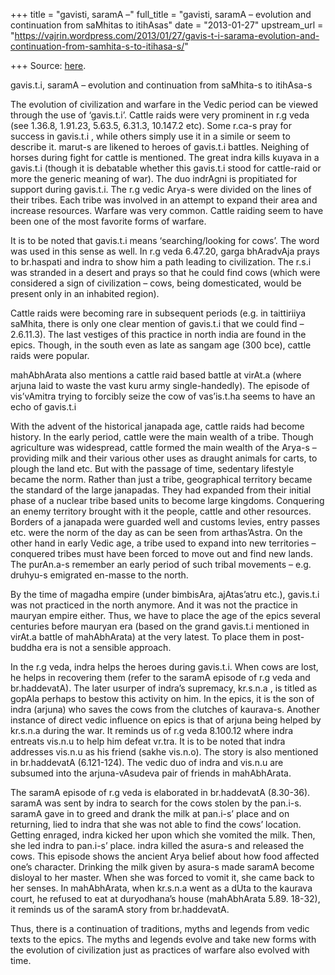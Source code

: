 +++
title = "gavisti, saramA –"
full_title = "gavisti, saramA – evolution and continuation from saMhitas to itihAsas"
date = "2013-01-27"
upstream_url = "https://vajrin.wordpress.com/2013/01/27/gavis-t-i-sarama-evolution-and-continuation-from-samhita-s-to-itihasa-s/"

+++
Source: [here](https://vajrin.wordpress.com/2013/01/27/gavis-t-i-sarama-evolution-and-continuation-from-samhita-s-to-itihasa-s/).

gavis.t.i, saramA – evolution and continuation from saMhita-s to itihAsa-s

The evolution of civilization and warfare in the Vedic period can be
viewed through the use of ‘gavis.t.i’. Cattle raids were very prominent
in r.g veda (see 1.36.8, 1.91.23, 5.63.5, 6.31.3, 10.147.2 etc). Some
r.ca-s pray for success in gavis.t.i , while others simply use it in a
simile or seem to describe it. marut-s are likened to heroes of
gavis.t.i battles. Neighing of horses during fight for cattle is
mentioned. The great indra kills kuyava in a gavis.t.i (though it is
debatable whether this gavis.t.i stood for cattle-raid or more the
generic meaning of war). The duo indrAgni is propitiated for support
during gavis.t.i. The r.g vedic Arya-s were divided on the lines of
their tribes. Each tribe was involved in an attempt to expand their area
and increase resources. Warfare was very common. Cattle raiding seem to
have been one of the most favorite forms of warfare.

It is to be noted that gavis.t.i means ‘searching/looking for cows’. The
word was used in this sense as well. In r.g veda 6.47.20, garga
bhAradvAja prays to br.haspati and indra to show him a path leading to
civilization. The r.s.i was stranded in a desert and prays so that he
could find cows (which were considered a sign of civilization – cows,
being domesticated, would be present only in an inhabited region).

Cattle raids were becoming rare in subsequent periods (e.g. in
taittiriiya saMhita, there is only one clear mention of gavis.t.i that
we could find – 2.6.11.3). The last vestiges of this practice in north
india are found in the epics. Though, in the south even as late as
sangam age (300 bce), cattle raids were popular.

mahAbhArata also mentions a cattle raid based battle at virAt.a (where
arjuna laid to waste the vast kuru army single-handedly). The episode of
vis’vAmitra trying to forcibly seize the cow of vas’is.t.ha seems to
have an echo of gavis.t.i

With the advent of the historical janapada age, cattle raids had become
history. In the early period, cattle were the main wealth of a tribe.
Though agriculture was widespread, cattle formed the main wealth of the
Arya-s – providing milk and their various other uses as draught animals
for carts, to plough the land etc. But with the passage of time,
sedentary lifestyle became the norm. Rather than just a tribe,
geographical territory became the standard of the large janapadas. They
had expanded from their initial phase of a nuclear tribe based units to
become large kingdoms. Conquering an enemy territory brought with it the
people, cattle and other resources. Borders of a janapada were guarded
well and customs levies, entry passes etc. were the norm of the day as
can be seen from arthas’Astra. On the other hand in early Vedic age, a
tribe used to expand into new territories – conquered tribes must have
been forced to move out and find new lands. The purAn.a-s remember an
early period of such tribal movements – e.g. druhyu-s emigrated en-masse
to the north.

By the time of magadha empire (under bimbisAra, ajAtas’atru etc.),
gavis.t.i was not practiced in the north anymore. And it was not the
practice in mauryan empire either. Thus, we have to place the age of the
epics several centuries before mauryan era (based on the grand gavis.t.i
mentioned in virAt.a battle of mahAbhArata) at the very latest. To place
them in post-buddha era is not a sensible approach.

In the r.g veda, indra helps the heroes during gavis.t.i. When cows are
lost, he helps in recovering them (refer to the saramA episode of r.g
veda and br.haddevatA). The later usurper of indra’s supremacy, kr.s.n.a
, is titled as gopAla perhaps to bestow this activity on him. In the
epics, it is the son of indra (arjuna) who saves the cows from the
clutches of kaurava-s. Another instance of direct vedic influence on
epics is that of arjuna being helped by kr.s.n.a during the war. It
reminds us of r.g veda 8.100.12 where indra entreats vis.n.u to help him
defeat vr.tra. It is to be noted that indra addresses vis.n.u as his
friend (sakhe vis.n.o). The story is also mentioned in br.haddevatA
(6.121-124). The vedic duo of indra and vis.n.u are subsumed into the
arjuna-vAsudeva pair of friends in mahAbhArata.

The saramA episode of r.g veda is elaborated in br.haddevatA (8.30-36).
saramA was sent by indra to search for the cows stolen by the pan.i-s.
saramA gave in to greed and drank the milk at pan.i-s’ place and on
returning, lied to indra that she was not able to find the cows’
location. Getting enraged, indra kicked her upon which she vomited the
milk. Then, she led indra to pan.i-s’ place. indra killed the asura-s
and released the cows. This episode shows the ancient Arya belief about
how food affected one’s character. Drinking the milk given by asura-s
made saramA become disloyal to her master. When she was forced to vomit
it, she came back to her senses. In mahAbhArata, when kr.s.n.a went as a
dUta to the kaurava court, he refused to eat at duryodhana’s house
(mahAbhArata 5.89. 18-32), it reminds us of the saramA story from
br.haddevatA.

Thus, there is a continuation of traditions, myths and legends from
vedic texts to the epics. The myths and legends evolve and take new
forms with the evolution of civilization just as practices of warfare
also evolved with time.

